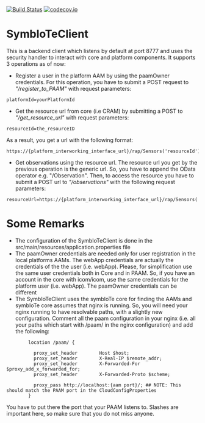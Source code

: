 [![Build Status](https://api.travis-ci.org/symbiote-h2020/SymbIoTeClient.svg?branch=staging)](https://api.travis-ci.org/symbiote-h2020/SymbIoTeClient)
[![codecov.io](https://codecov.io/github/symbiote-h2020/SymbIoTeClient/branch/master/graph/badge.svg)](https://codecov.io/github/symbiote-h2020/SymbIoTeClient/branch/develop)

# SymbIoTeClient
This is a backend client which listens by default at port 8777 and uses the security handler to interact with core and platform components. It supports 3
operations as of now:
* Register a user in the platform AAM by using the paamOwner credentials. For this operation, you have to submit a
POST request to *"/register_to_PAAM"* with request parameters:
```
platformId=yourPlatformId
```
* Get the resource url from core (i.e CRAM) by submitting a POST to *"/get_resource_url"* with request parameters:
```
resourceId=the_resourceID
```
As a result, you get a url with the following format:
```
https://{platform_interworking_interface_url}/rap/Sensors('resourceId')
```
* Get observations using the resource url. The resource url you get by the previous operation is the generic url. So, you have to append the OData operator e.g. "/Observation". Then, to access the resource you have to submit a POST url to *"/observations"* with the following request parameters:
```
resourceUrl=https://{platform_interworking_interface_url}/rap/Sensors('resourceId')&platformId=yourPlatformId
```

# Some Remarks
* The configuration of the SymbIoTeClient is done in the src/main/resources/application.properties file
* The paamOwner credentials are needed only for user registration in the local platforms AAMs. The webApp credentials are actually the credentials of the the user (i.e. webApp). Please, for simplification use the same user credentials both in Core and in PAAM. So, if you have an account in the core with icom/icom, use the same credentials for the platform user (i.e. webApp). The paamOwner credentials can be different
* The SymbIoTeClient uses the symbIoTe core for finding the AAMs and symbIoTe core assumes that nginx is running. So, you will need your nginx running to have resolvable paths, with a slightly new configuration. Comment all the paam configuration in your nginx (i.e. all your paths which start with /paam/ in the nginx configuration) and add the following:
```
        location /paam/ {
  
          proxy_set_header        Host $host;
          proxy_set_header        X-Real-IP $remote_addr;
          proxy_set_header        X-Forwarded-For $proxy_add_x_forwarded_for;
          proxy_set_header        X-Forwarded-Proto $scheme;
  
          proxy_pass http://localhost:{aam port}/; ## NOTE: This should match the PAAM port in the CloudConfigProperties
        }
```
You have to put there the port that your PAAM listens to. Slashes are important here, so make sure that you do not miss anyone.
